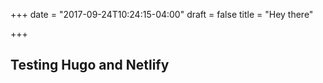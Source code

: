 +++
date = "2017-09-24T10:24:15-04:00"
draft = false
title = "Hey there"

+++

## Testing Hugo and Netlify